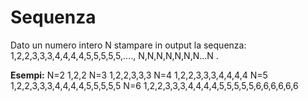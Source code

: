 # Sequenza

Dato un numero intero N stampare in output la sequenza:
1,2,2,3,3,3,4,4,4,4,5,5,5,5,5,...., N,N,N,N,N,N,N...N .

**Esempi:** 
N=2   1,2,2
N=3   1,2,2,3,3,3
N=4   1,2,2,3,3,3,4,4,4,4
N=5   1,2,2,3,3,3,4,4,4,4,5,5,5,5,5
N=6   1,2,2,3,3,3,4,4,4,4,5,5,5,5,5,6,6,6,6,6,6
